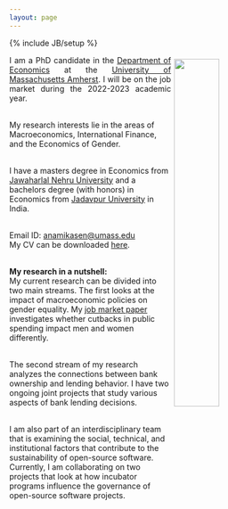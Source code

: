 ```yaml
---
layout: page
---
```

{% include JB/setup %}

<img style="float: right; width: 40%; padding: 6px;" src=" {{ site.url }}/assets/Photo%20(edited).JPG">

<p align="justify"> I am a PhD candidate in the <a href="https://www.umass.edu/economics/">Department of Economics</a> at the <a href="https://www.umass.edu/">University of Massachusetts Amherst</a>. I will be on the job market during the 2022-2023 academic year. <br><br>

My research interests lie in the areas of Macroeconomics, International Finance, and the Economics of Gender. <br><br>

I have a masters degree in Economics from <a href="https://www.jnu.ac.in/">Jawaharlal Nehru University</a> and a bachelors degree (with honors) in Economics from <a href="http://www.jaduniv.edu.in/view_department.php?deptid=66">Jadavpur University</a> in India. <br><br>

Email ID: <a href="mailto:anamikasen@umass.edu">anamikasen@umass.edu</a> <br>
My CV can be downloaded <a href="https://anamika-sen.github.io/assets/CV_AnamikaSen.pdf">here</a>. <br><br>


<strong>My research in a nutshell:</strong> <br>
My current research can be divided into two main streams. The first looks at the impact of macroeconomic policies on gender equality. My <a href="https://anamika-sen.github.io/assets/The%20Impact%20of%20Austerity%20on%20Gender%20Inequality%20in%20Time%20Allocation%20in%20the%20United%20States.pdf">job market paper</a> investigates whether cutbacks in public spending impact men and women differently. <br><br>

The second stream of my research analyzes the connections between bank ownership and lending behavior. I have two ongoing joint projects that study various aspects of bank lending decisions. <br><br>

I am also part of an interdisciplinary team that is examining the social, technical, and institutional factors that contribute to the sustainability of open-source software. Currently, I am collaborating on two projects that look at how incubator programs influence the governance of open-source software projects. </p>
 

